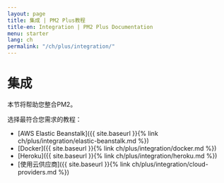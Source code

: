 ```yaml
---
layout: page
title: 集成 | PM2 Plus教程
title-en: Integration | PM2 Plus Documentation
menu: starter
lang: ch
permalink: "/ch/plus/integration/"
---
```


# 集成

本节将帮助您整合PM2。

选择最符合您需求的教程：

- [AWS Elastic Beanstalk]({{ site.baseurl }}{% link ch/plus/integration/elastic-beanstalk.md %})
- [Docker]({{ site.baseurl }}{% link ch/plus/integration/docker.md %})
- [Heroku]({{ site.baseurl }}{% link ch/plus/integration/heroku.md %})
- [使用云供应商]({{ site.baseurl }}{% link ch/plus/integration/cloud-providers.md %})